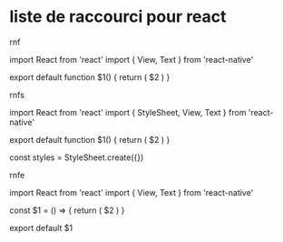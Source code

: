 # liste de raccourci pour react

rnf

import React from 'react'
import { View, Text } from 'react-native'

export default function $1() {
return (
<View>
<Text> $2 </Text>
</View>
)
}

rnfs

import React from 'react'
import { StyleSheet, View, Text } from 'react-native'

export default function $1() {
return (
<View>
<Text> $2 </Text>
</View>
)
}

const styles = StyleSheet.create({})

rnfe

import React from 'react'
import { View, Text } from 'react-native'

const $1 = () => {
return (
<View>
<Text> $2 </Text>
</View>
)
}

export default $1
